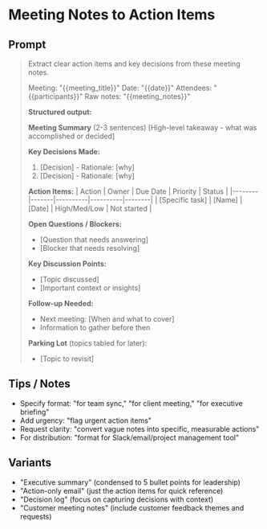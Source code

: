 # Meeting Notes to Action Items

## Prompt
> Extract clear action items and key decisions from these meeting notes.
>
> Meeting: "{{meeting_title}}"
> Date: "{{date}}"
> Attendees: "{{participants}}"
> Raw notes: "{{meeting_notes}}"
>
> **Structured output:**
>
> **Meeting Summary** (2-3 sentences)
> [High-level takeaway - what was accomplished or decided]
>
> **Key Decisions Made:**
> 1. [Decision] - Rationale: [why]
> 2. [Decision] - Rationale: [why]
>
> **Action Items:**
> | Action | Owner | Due Date | Priority | Status |
> |--------|-------|----------|----------|--------|
> | [Specific task] | [Name] | [Date] | High/Med/Low | Not started |
>
> **Open Questions / Blockers:**
> - [Question that needs answering]
> - [Blocker that needs resolving]
>
> **Key Discussion Points:**
> - [Topic discussed]
> - [Important context or insights]
>
> **Follow-up Needed:**
> - Next meeting: [When and what to cover]
> - Information to gather before then
>
> **Parking Lot** (topics tabled for later):
> - [Topic to revisit]

## Tips / Notes
- Specify format: "for team sync," "for client meeting," "for executive briefing"
- Add urgency: "flag urgent action items"
- Request clarity: "convert vague notes into specific, measurable actions"
- For distribution: "format for Slack/email/project management tool"

## Variants
- "Executive summary" (condensed to 5 bullet points for leadership)
- "Action-only email" (just the action items for quick reference)
- "Decision log" (focus on capturing decisions with context)
- "Customer meeting notes" (include customer feedback themes and requests)
